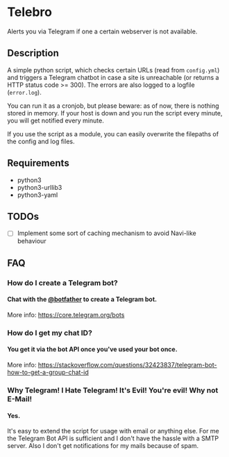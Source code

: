 # Telebro
Alerts you via Telegram if one a certain webserver is not available. 

## Description
A simple python script, which checks certain URLs (read from `config.yml`) and triggers a Telegram chatbot in case
a site is unreachable (or returns a HTTP status code >= 300). The errors are also logged to a logfile (`error.log`).

You can run it as a cronjob, but please beware: as of now, there is nothing stored in memory. If your host is down
and you run the script every minute, you will get notified every minute.

If you use the script as a module, you can easily overwrite the filepaths of the config and log files.

## Requirements
- python3
- python3-urllib3
- python3-yaml

## TODOs
- [ ] Implement some sort of caching mechanism to avoid Navi-like behaviour

## FAQ
### How do I create a Telegram bot?
#### Chat with the [@botfather](https://telegram.me/botfather) to create a Telegram bot.

More info: https://core.telegram.org/bots

### How do I get my chat ID?
#### You get it via the bot API once you've used your bot once.

More info: https://stackoverflow.com/questions/32423837/telegram-bot-how-to-get-a-group-chat-id

### Why Telegram! I Hate Telegram! It's Evil! You're evil! Why not E-Mail!
#### Yes.
It's easy to extend the script for usage with email or anything else. For me the Telegram Bot API is sufficient
and I don't have the hassle with a SMTP server. Also I don't get notifications for my mails because of spam. 
